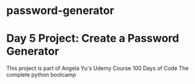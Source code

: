 # password-generator

<h1>Day 5 Project: Create a Password Generator</h1>

This project is part of Angela Yu's Udemy Course 100 Days of Code The complete python bootcamp 
 
